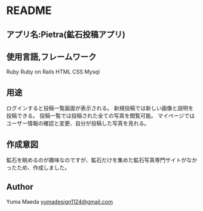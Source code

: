 # README

## アプリ名:Pietra(鉱石投稿アプリ)

## 使用言語,フレームワーク
Ruby
Ruby on Rails
HTML
CSS
Mysql


## 用途
ログインすると投稿一覧画面が表示される。
新規投稿では新しい画像と説明を投稿できる。
投稿一覧では投稿された全ての写真を閲覧可能。
マイページではユーザー情報の確認と変更、自分が投稿した写真を見れる。

## 作成意図
鉱石を眺めるのが趣味なのですが、鉱石だけを集めた鉱石写真専門サイトがなかったため、作成しました。

## Author
Yuma Maeda
yumadesign1124@gmail.com
